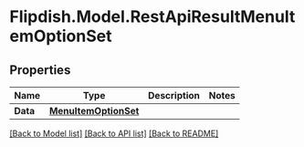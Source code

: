 # Flipdish.Model.RestApiResultMenuItemOptionSet
## Properties

Name | Type | Description | Notes
------------ | ------------- | ------------- | -------------
**Data** | [**MenuItemOptionSet**](MenuItemOptionSet.md) |  | 

[[Back to Model list]](../README.md#documentation-for-models) [[Back to API list]](../README.md#documentation-for-api-endpoints) [[Back to README]](../README.md)


